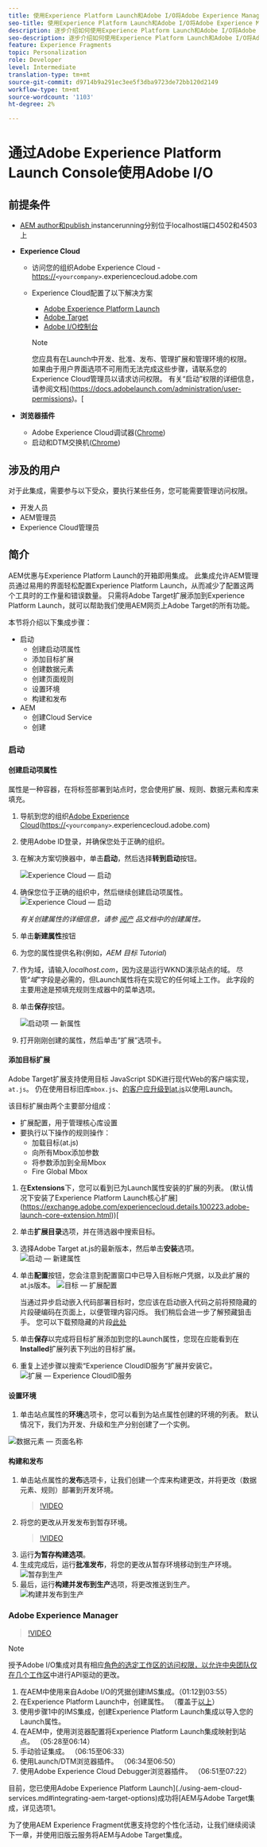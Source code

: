 ```yaml
---
title: 使用Experience Platform Launch和Adobe I/O将Adobe Experience Manager与Adobe Target集成
seo-title: 使用Experience Platform Launch和Adobe I/O将Adobe Experience Manager与Adobe Target集成
description: 逐步介绍如何使用Experience Platform Launch和Adobe I/O将Adobe Experience Manager与Adobe Target集成
seo-description: 逐步介绍如何使用Experience Platform Launch和Adobe I/O将Adobe Experience Manager与Adobe Target集成
feature: Experience Fragments
topic: Personalization
role: Developer
level: Intermediate
translation-type: tm+mt
source-git-commit: d9714b9a291ec3ee5f3dba9723de72bb120d2149
workflow-type: tm+mt
source-wordcount: '1103'
ht-degree: 2%

---
```



# 通过Adobe Experience Platform Launch Console使用Adobe I/O

## 前提条件

* [AEM author和publish ](./implementation.md#set-up-aem) instancerunning分别位于localhost端口4502和4503上
* **Experience Cloud**
   * 访问您的组织Adobe Experience Cloud - <https://>`<yourcompany>`.experiencecloud.adobe.com
   * Experience Cloud配置了以下解决方案
      * [Adobe Experience Platform Launch](https://experiencecloud.adobe.com)
      * [Adobe Target](https://experiencecloud.adobe.com)
      * [Adobe I/O控制台](https://console.adobe.io)

      >[!NOTE]
      >您应具有在Launch中开发、批准、发布、管理扩展和管理环境的权限。 如果由于用户界面选项不可用而无法完成这些步骤，请联系您的Experience Cloud管理员以请求访问权限。 有关“启动”权限的详细信息，请参阅文档](https://docs.adobelaunch.com/administration/user-permissions)。[


* **浏览器插件**
   * Adobe Experience Cloud调试器([Chrome](https://chrome.google.com/webstore/detail/adobe-experience-cloud-de/ocdmogmohccmeicdhlhhgepeaijenapj))
   * 启动和DTM交换机([Chrome](https://chrome.google.com/webstore/detail/launch-and-dtm-switch/nlgdemkdapolikbjimjajpmonpbpmipk))

## 涉及的用户

对于此集成，需要参与以下受众，要执行某些任务，您可能需要管理访问权限。

* 开发人员
* AEM管理员
* Experience Cloud管理员

## 简介

AEM优惠与Experience Platform Launch的开箱即用集成。 此集成允许AEM管理员通过易用的界面轻松配置Experience Platform Launch，从而减少了配置这两个工具时的工作量和错误数量。 只需将Adobe Target扩展添加到Experience Platform Launch，就可以帮助我们使用AEM网页上Adobe Target的所有功能。

本节将介绍以下集成步骤：

* 启动
   * 创建启动项属性
   * 添加目标扩展
   * 创建数据元素
   * 创建页面规则
   * 设置环境
   * 构建和发布
* AEM
   * 创建Cloud Service
   * 创建

### 启动

#### 创建启动项属性

属性是一种容器，在将标签部署到站点时，您会使用扩展、规则、数据元素和库来填充。

1. 导航到您的组织[Adobe Experience Cloud](https://experiencecloud.adobe.com/)(<https://>`<yourcompany>`.experiencecloud.adobe.com)
2. 使用Adobe ID登录，并确保您处于正确的组织。
3. 在解决方案切换器中，单击&#x200B;**启动**，然后选择&#x200B;**转到启动**&#x200B;按钮。

   ![Experience Cloud — 启动](assets/using-launch-adobe-io/exc-cloud-launch.png)

4. 确保您位于正确的组织中，然后继续创建启动项属性。
   ![Experience Cloud — 启动](assets/using-launch-adobe-io/launch-create-property.png)

   *有关创建属性的详细信息，请参 [阅产](https://docs.adobelaunch.com/administration/companies-and-properties#create-a-property) 品文档中的创建属性。*
5. 单击&#x200B;**新建属性**&#x200B;按钮
6. 为您的属性提供名称(例如，*AEM 目标 Tutorial*)
7. 作为域，请输入&#x200B;*localhost.com*，因为这是运行WKND演示站点的域。 尽管“*域*”字段是必需的，但Launch属性将在实现它的任何域上工作。 此字段的主要用途是预填充规则生成器中的菜单选项。
8. 单击&#x200B;**保存**&#x200B;按钮。

   ![启动项 — 新属性](assets/using-launch-adobe-io/exc-launch-property.png)

9. 打开刚刚创建的属性，然后单击“扩展”选项卡。

#### 添加目标扩展

Adobe Target扩展支持使用目标 JavaScript SDK进行现代Web的客户端实现，`at.js`。 仍在使用目标旧库`mbox.js`、[的客户应升级到at.js](https://docs.adobe.com/content/help/en/target/using/implement-target/client-side/upgrading-from-atjs-1x-to-atjs-20.html)以使用Launch。

该目标扩展由两个主要部分组成：

* 扩展配置，用于管理核心库设置
* 要执行以下操作的规则操作：
   * 加载目标(at.js)
   * 向所有Mbox添加参数
   * 将参数添加到全局Mbox
   * Fire Global Mbox

1. 在&#x200B;**Extensions**&#x200B;下，您可以看到已为Launch属性安装的扩展的列表。 (默认情况下安装了Experience Platform Launch核心扩展](https://exchange.adobe.com/experiencecloud.details.100223.adobe-launch-core-extension.html))[
2. 单击&#x200B;**扩展目录**&#x200B;选项，并在筛选器中搜索目标。
3. 选择Adobe Target at.js的最新版本，然后单击&#x200B;**安装**选项。
   ![启动 — 新建属性](assets/using-launch-adobe-io/launch-target-extension.png)

4. 单击&#x200B;**配置**按钮，您会注意到配置窗口中已导入目标帐户凭据，以及此扩展的at.js版本。
   ![目标 — 扩展配置](assets/using-launch-adobe-io/launch-target-extension-2.png)

   当通过异步启动嵌入代码部署目标时，您应该在启动嵌入代码之前将预隐藏的片段硬编码在页面上，以便管理内容闪烁。 我们稍后会进一步了解预藏狙击手。 您可以下载预隐藏的片段[此处](assets/using-launch-adobe-io/prehiding.js)

5. 单击&#x200B;**保存**&#x200B;以完成将目标扩展添加到您的Launch属性，您现在应能看到在&#x200B;**Installed**&#x200B;扩展列表下列出的目标扩展。

6. 重复上述步骤以搜索“Experience CloudID服务”扩展并安装它。
   ![扩展 — Experience CloudID服务](assets/using-launch-adobe-io/launch-extension-experience-cloud.png)

#### 设置环境

1. 单击站点属性的&#x200B;**环境**&#x200B;选项卡，您可以看到为站点属性创建的环境的列表。 默认情况下，我们为开发、升级和生产分别创建了一个实例。

![数据元素 — 页面名称](assets/using-launch-adobe-io/launch-environment-setup.png)

#### 构建和发布

1. 单击站点属性的&#x200B;**发布**&#x200B;选项卡，让我们创建一个库来构建更改，并将更改（数据元素、规则）部署到开发环境。
   >[!VIDEO](https://video.tv.adobe.com/v/28412?quality=12&learn=on)
2. 将您的更改从开发发布到暂存环境。
   >[!VIDEO](https://video.tv.adobe.com/v/28419?quality=12&learn=on)
3. 运行&#x200B;**为暂存构建选项**。
4. 生成完成后，运行&#x200B;**批准发布**，将您的更改从暂存环境移动到生产环境。
   ![暂存到生产](assets/using-launch-adobe-io/build-staging.png)
5. 最后，运行&#x200B;**构建并发布到生产**选项，将更改推送到生产。
   ![构建并发布到生产](assets/using-launch-adobe-io/build-and-publish.png)

### Adobe Experience Manager

>[!VIDEO](https://video.tv.adobe.com/v/28416?quality=12&learn=on)

>[!NOTE]
>
> 授予Adobe I/O集成对具有相应[角色的选定工作区的访问权限，以允许中央团队仅在几个工作区](https://docs.adobe.com/content/help/en/target/using/administer/manage-users/enterprise/configure-adobe-io-integration.html)中进行API驱动的更改。

1. 在AEM中使用来自Adobe I/O的凭据创建IMS集成。（01:12到03:55）
2. 在Experience Platform Launch中，创建属性。 （覆盖于[以上](#create-launch-property)）
3. 使用步骤1中的IMS集成，创建Experience Platform Launch集成以导入您的Launch属性。
4. 在AEM中，使用浏览器配置将Experience Platform Launch集成映射到站点。 （05:28至06:14）
5. 手动验证集成。 （06:15至06:33）
6. 使用Launch/DTM浏览器插件。 （06:34至06:50）
7. 使用Adobe Experience Cloud Debugger浏览器插件。 （06:51至07:22）

目前，您已使用Adobe Experience Platform Launch](./using-aem-cloud-services.md#integrating-aem-target-options)成功将[AEM与Adobe Target集成，详见选项1。

为了使用AEM Experience Fragment优惠支持您的个性化活动，让我们继续阅读下一章，并使用旧版云服务将AEM与Adobe Target集成。
